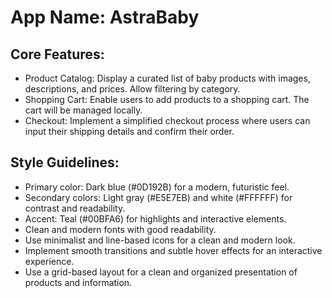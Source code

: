 # **App Name**: AstraBaby

## Core Features:

- Product Catalog: Display a curated list of baby products with images, descriptions, and prices. Allow filtering by category.
- Shopping Cart: Enable users to add products to a shopping cart. The cart will be managed locally.
- Checkout: Implement a simplified checkout process where users can input their shipping details and confirm their order.

## Style Guidelines:

- Primary color: Dark blue (#0D192B) for a modern, futuristic feel.
- Secondary colors: Light gray (#E5E7EB) and white (#FFFFFF) for contrast and readability.
- Accent: Teal (#00BFA6) for highlights and interactive elements.
- Clean and modern fonts with good readability.
- Use minimalist and line-based icons for a clean and modern look.
- Implement smooth transitions and subtle hover effects for an interactive experience.
- Use a grid-based layout for a clean and organized presentation of products and information.